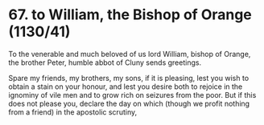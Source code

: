 # 67. to William, the Bishop of Orange \(1130/41\)

To the venerable and much beloved of us lord William, bishop of Orange, the brother Peter, humble abbot of Cluny sends greetings.

Spare my friends, my brothers, my sons, if it is pleasing, lest you wish to obtain a stain on your honour, and lest you desire both to rejoice in the ignominy of vile men and to grow rich on seizures from the poor. But if this does not please you, declare the day on which \(though we profit nothing from a friend\) in the apostolic scrutiny,

